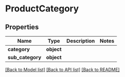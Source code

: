 # ProductCategory

## Properties
Name | Type | Description | Notes
------------ | ------------- | ------------- | -------------
**category** | **object** |  | 
**sub_category** | **object** |  | 

[[Back to Model list]](../README.md#documentation-for-models) [[Back to API list]](../README.md#documentation-for-api-endpoints) [[Back to README]](../README.md)

